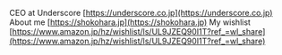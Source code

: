 CEO at Underscore [https://underscore.co.jp](https://underscore.co.jp)
About me [https://shokohara.jp](https://shokohara.jp)
My wishlist [https://www.amazon.jp/hz/wishlist/ls/UL9JZEQ90I1T?ref_=wl_share](https://www.amazon.jp/hz/wishlist/ls/UL9JZEQ90I1T?ref_=wl_share)
